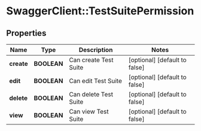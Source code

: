# SwaggerClient::TestSuitePermission

## Properties
Name | Type | Description | Notes
------------ | ------------- | ------------- | -------------
**create** | **BOOLEAN** | Can create Test Suite | [optional] [default to false]
**edit** | **BOOLEAN** | Can edit Test Suite | [optional] [default to false]
**delete** | **BOOLEAN** | Can delete Test Suite | [optional] [default to false]
**view** | **BOOLEAN** | Can view Test Suite | [optional] [default to false]


